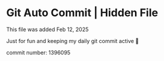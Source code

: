 # Git Auto Commit | Hidden File

This file was added Feb 12, 2025

Just for fun and keeping my daily git commit active 🤪

commit number: 1396095
